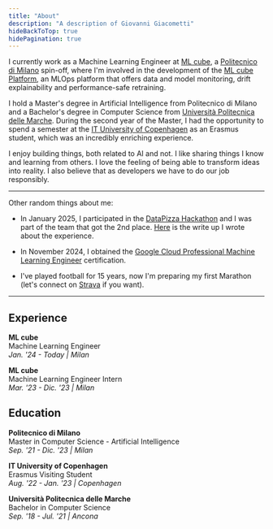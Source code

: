 ```yaml
---
title: "About"
description: "A description of Giovanni Giacometti"
hideBackToTop: true
hidePagination: true
---
```


I currently work as a Machine Learning Engineer at [ML cube](https://www.mlcube.com/home-it/), a [Politecnico di Milano](https://www.polimi.it/) spin-off, where I'm involved in the development of the [ML cube Platform](https://ml-cube.github.io/ml3-platform-docs/), an MLOps platform that offers data and model monitoring, drift explainability and performance-safe retraining.

I hold a Master's degree in Artificial Intelligence from Politecnico di Milano and a Bachelor's degree in Computer Science from [Università Politecnica delle Marche](https://www.univpm.it/). During the second year of the Master, I had the opportunity to spend a semester at the [IT University of Copenhagen](https://en.itu.dk/) as an Erasmus student, which was an incredibly enriching experience.

I enjoy building things, both related to AI and not. I like sharing things I know and learning from others. I love the feeling of being able to transform ideas into reality. I also believe that as developers we have to do our job responsibly.

-----

Other random things about me:

- In January 2025, I participated in the [DataPizza Hackathon](https://hackathon.datapizza.com/) and I was part of the team that got the 2nd place. [Here](/posts/hackathon) is the write up I wrote about the experience.

- In November 2024, I obtained the [Google Cloud Professional Machine Learning Engineer](https://cloud.google.com/learn/certification/machine-learning-engineer) certification.

- I've played football for 15 years, now I'm preparing my first Marathon (let's connect on [Strava](https://www.strava.com/athletes/62103058) if you want).


-----


## Experience

**ML cube** \
Machine Learning Engineer \
*Jan. '24 - Today | Milan*

**ML cube** \
Machine Learning Engineer Intern \
*Mar. '23 - Dic. '23 | Milan*

## Education

**Politecnico di Milano** \
Master in Computer Science - Artificial Intelligence \
*Sep. '21 - Dic. '23 | Milan*

**IT University of Copenhagen** \
Erasmus Visiting Student \
*Aug. '22 - Jan. '23 | Copenhagen*

**Università Politecnica delle Marche** \
Bachelor in Computer Science \
*Sep. '18 - Jul. '21 | Ancona*




